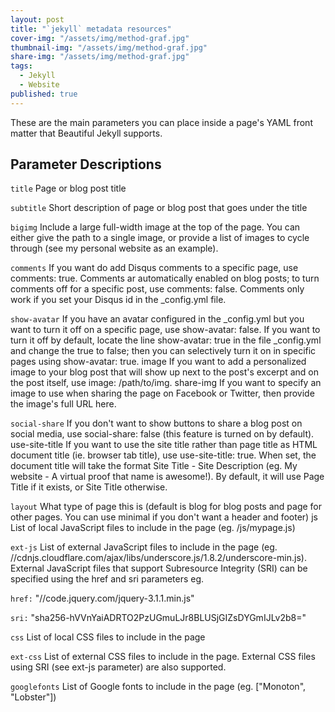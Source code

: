 ```yaml
---
layout: post
title: "`jekyll` metadata resources"
cover-img: "/assets/img/method-graf.jpg"
thumbnail-img: "/assets/img/method-graf.jpg"
share-img: "/assets/img/method-graf.jpg"
tags:
  - Jekyll
  - Website
published: true
---
```


These are the main parameters you can place inside a page's YAML front matter that Beautiful Jekyll supports.

## Parameter	Descriptions

`title`	Page or blog post title

`subtitle`	Short description of page or blog post that goes under the title

`bigimg`	Include a large full-width image at the top of the page. You can either give the path to a single image, or provide a list of images to cycle through (see my personal website as an example).

`comments`	If you want do add Disqus comments to a specific page, use comments: true. Comments ar automatically enabled on blog posts; to turn comments off for a specific post, use comments: false. Comments only work if you set your Disqus id in the _config.yml file.

`show-avatar`	If you have an avatar configured in the _config.yml but you want to turn it off on a specific page, use show-avatar: false. If you want to turn it off by default, locate the line show-avatar: true in the file _config.yml and change the true to false; then you can selectively turn it on in specific pages using show-avatar: true.
image	If you want to add a personalized image to your blog post that will show up next to the post's excerpt and on the post itself, use image: /path/to/img.
share-img	If you want to specify an image to use when sharing the page on Facebook or Twitter, then provide the image's full URL here.

`social-share`	If you don't want to show buttons to share a blog post on social media, use social-share: false (this feature is turned on by default).
use-site-title	If you want to use the site title rather than page title as HTML document title (ie. browser tab title), use use-site-title: true. When set, the document title will take the format Site Title - Site Description (eg. My website - A virtual proof that name is awesome!). By default, it will use Page Title if it exists, or Site Title otherwise.

`layout`	What type of page this is (default is blog for blog posts and page for other pages. You can use minimal if you don't want a header and footer)
js	List of local JavaScript files to include in the page (eg. /js/mypage.js)

`ext-js`	List of external JavaScript files to include in the page (eg. //cdnjs.cloudflare.com/ajax/libs/underscore.js/1.8.2/underscore-min.js). External JavaScript files that support Subresource Integrity (SRI) can be specified using the href and sri parameters eg.

`href:` "//code.jquery.com/jquery-3.1.1.min.js"

`sri:` "sha256-hVVnYaiADRTO2PzUGmuLJr8BLUSjGIZsDYGmIJLv2b8="

`css` List of local CSS files to include in the page

`ext-css`	List of external CSS files to include in the page. External CSS files using SRI (see ext-js parameter) are also supported.

`googlefonts`	List of Google fonts to include in the page (eg. ["Monoton", "Lobster"])
